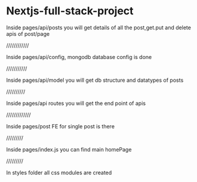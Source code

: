 # Nextjs-full-stack-project

Inside pages/api/posts you will get details of all the post,get.put and delete apis of post/page

////////////

Inside pages/api/config, mongodb database config is done

///////////

Inside pages/api/model you will get db structure and datatypes of posts

//////////

Inside pages/api routes you will get the end point of apis

/////////////

Inside pages/post FE for single post is there

/////////

Inside pages/index.js you can find main homePage

/////////

In styles folder all css modules are created
